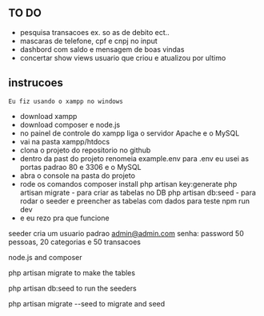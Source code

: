## TO DO

- pesquisa transacoes ex. so as de debito ect..
- mascaras de telefone, cpf e cnpj no input
- dashbord com saldo e mensagem de boas vindas
- concertar show views usuario que criou e atualizou por ultimo

## instrucoes

    Eu fiz usando o xampp no windows
- download xampp 
- download composer e node.js
- no painel de controle do xampp liga o servidor Apache e o MySQL
- vai na pasta xampp/htdocs
- clona o projeto do repositorio no github
- dentro da past do projeto renomeia example.env para .env
    eu usei as portas padrao 80 e 3306 e o MySQL
- abra o console na pasta do projeto
- rode os comandos
    composer install
    php artisan key:generate
    php artisan migrate - para criar as tabelas no DB
    php artisan db:seed - para rodar o seeder e preencher as tabelas com dados para teste
    npm run dev
- e eu rezo pra que funcione

seeder cria um usuario padrao admin@admin.com senha: password
50 pessoas, 20 categorias e 50 transacoes

node.js and composer

php artisan migrate to make the tables

php artisan db:seed to run the seeders

php artisan migrate --seed to migrate and seed 
